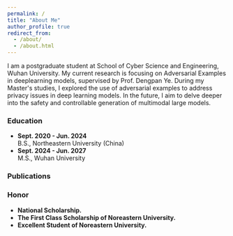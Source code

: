 ```yaml
---
permalink: /
title: "About Me"
author_profile: true
redirect_from: 
  - /about/
  - /about.html
---
```

I am a postgraduate student at School of Cyber Science and Engineering, Wuhan University. My current research is focusing on Adversarial Examples in deeplearning models, supervised by Prof. Dengpan Ye. During my Master's studies, I explored the use of adversarial examples to address privacy issues in deep learning models. In the future, I aim to delve deeper into the safety and controllable generation of multimodal large models.

### Education 
- **Sept. 2020 - Jun. 2024**  
  B.S., Northeastern University (China)  
- **Sept. 2024 - Jun. 2027**  
  M.S., Wuhan University

### Publications


### Honor
- **National Scholarship.**
- **The First Class Scholarship of Noreastern University.**
- **Excellent Student of Noreastern University.**


